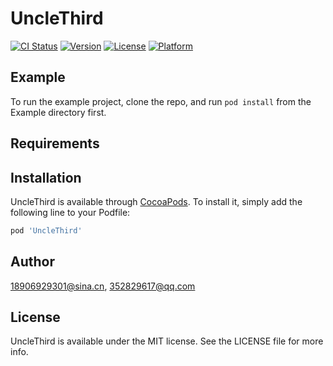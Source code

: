 # UncleThird

[![CI Status](https://img.shields.io/travis/18906929301@sina.cn/UncleThird.svg?style=flat)](https://travis-ci.org/18906929301@sina.cn/UncleThird)
[![Version](https://img.shields.io/cocoapods/v/UncleThird.svg?style=flat)](https://cocoapods.org/pods/UncleThird)
[![License](https://img.shields.io/cocoapods/l/UncleThird.svg?style=flat)](https://cocoapods.org/pods/UncleThird)
[![Platform](https://img.shields.io/cocoapods/p/UncleThird.svg?style=flat)](https://cocoapods.org/pods/UncleThird)

## Example

To run the example project, clone the repo, and run `pod install` from the Example directory first.

## Requirements

## Installation

UncleThird is available through [CocoaPods](https://cocoapods.org). To install
it, simply add the following line to your Podfile:

```ruby
pod 'UncleThird'
```

## Author

18906929301@sina.cn, 352829617@qq.com

## License

UncleThird is available under the MIT license. See the LICENSE file for more info.
